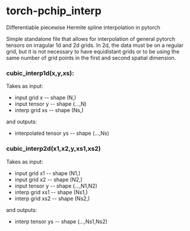 # torch-pchip_interp
Differentiable piecewise Hermite spline interpolation in pytorch

Simple standalone file that allows for interpolation of general pytorch tensors on irragular 1d and 2d grids. In 2d, the data must be on a regular grid, but it is not necessary to have equidistant grids or to be using the same number of grid points in the first and second spatial dimension.

### cubic_interp1d(x,y,xs): 
Takes as input: 

* input grid x   -- shape (N,)
* input tensor y -- shape (...,N)
* interp grid xs -- shape (Ns,)

and outputs:

* interpolated tensor ys -- shape (...,Ns)


### cubic_interp2d(x1,x2,y,xs1,xs2)
Takes as input:

* input grid x1   -- shape (N1,)
* input grid x2   -- shape (N2,)
* input tensor y  -- shape (...,N1,N2)
* interp grid xs1 -- shape (Ns1,)
* interp grid xs2 -- shape (Ns2,)

and outputs:

* interp tensor ys -- shape (...,Ns1,Ns2)
